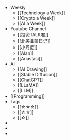 - Weekly
	- [[Technology a Week]]
	- [[Crypto a Week]]
	- [[AI a Week]]
- Youtube Channel
	- [[投资TALK君]]
	- [[北美韭菜日记]]
	- [[小丹尼]]
	- [[Alan]]
	- [[Anastasi]]
- AI
	- [[AI Drawing]]
	- [[Stable Diffusion]]
	- [[ChatGPT]]
	- [[LLaMA]]
	- [[LLM]]
- [[Programming]]
- Tags
	- [[☆☆☆]]
	- [[☆☆]]
	- [[☆]]
-
-
-